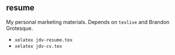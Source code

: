 resume
------
My personal marketing materials. Depends on `texlive` and Brandon Grotesque.

+ `xelatex jdv-resume.tex`
+ `xelatex jdv-cv.tex`
